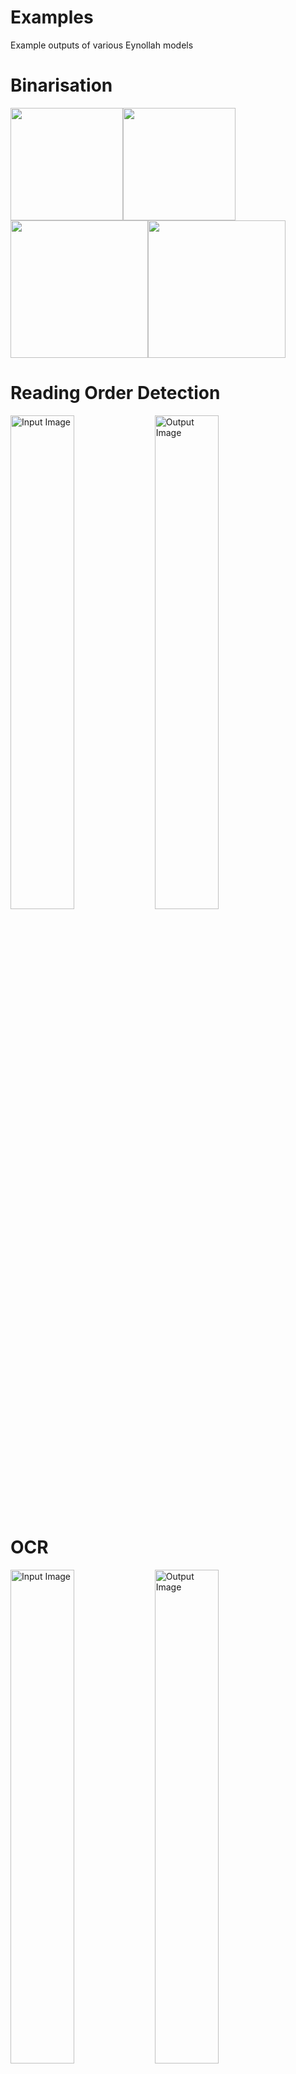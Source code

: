 # Examples

Example outputs of various Eynollah models

# Binarisation

<img src="https://user-images.githubusercontent.com/952378/63592437-e433e400-c5b1-11e9-9c2d-889c6e93d748.jpg" width="180"><img src="https://user-images.githubusercontent.com/952378/63592435-e433e400-c5b1-11e9-88e4-3e441b61fa67.jpg" width="180">
<img src="https://user-images.githubusercontent.com/952378/63592440-e4cc7a80-c5b1-11e9-8964-2cd1b22c87be.jpg" width="220"><img src="https://user-images.githubusercontent.com/952378/63592438-e4cc7a80-c5b1-11e9-86dc-a9e9f8555422.jpg" width="220">

# Reading Order Detection

<img src="https://github.com/user-attachments/assets/42df2582-4579-415e-92f1-54858a02c830" alt="Input Image" width="45%">
<img src="https://github.com/user-attachments/assets/77fc819e-6302-4fc9-967c-ee11d10d863e" alt="Output Image" width="45%">

# OCR

<img src="https://github.com/user-attachments/assets/71054636-51c6-4117-b3cf-361c5cda3528" alt="Input Image" width="45%">
<img src="https://github.com/user-attachments/assets/cfb3ce38-007a-4037-b547-21324a7d56dd" alt="Output Image" width="45%">

<img src="https://github.com/user-attachments/assets/343b2ed8-d818-4d4a-b301-f304cbbebfcd" alt="Input Image" width="45%">
<img src="https://github.com/user-attachments/assets/accb5ba7-e37f-477e-84aa-92eafa0d136e" alt="Output Image" width="45%">
